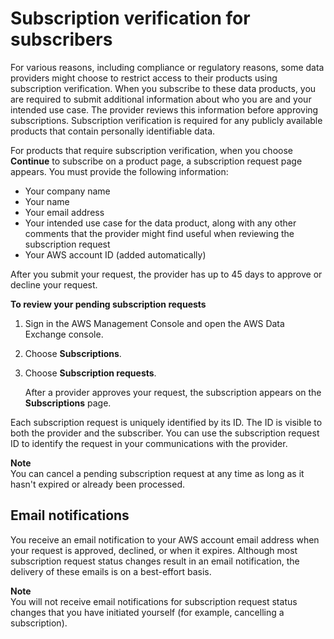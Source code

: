 # Subscription verification for subscribers<a name="subscription-verification-sub"></a>

For various reasons, including compliance or regulatory reasons, some data providers might choose to restrict access to their products using subscription verification\. When you subscribe to these data products, you are required to submit additional information about who you are and your intended use case\. The provider reviews this information before approving subscriptions\. Subscription verification is required for any publicly available products that contain personally identifiable data\.

For products that require subscription verification, when you choose **Continue** to subscribe on a product page, a subscription request page appears\. You must provide the following information:
+ Your company name
+ Your name
+ Your email address
+ Your intended use case for the data product, along with any other comments that the provider might find useful when reviewing the subscription request
+ Your AWS account ID \(added automatically\) 

After you submit your request, the provider has up to 45 days to approve or decline your request\. 

**To review your pending subscription requests**

1. Sign in the AWS Management Console and open the AWS Data Exchange console\. 

1. Choose **Subscriptions**\.

1. Choose **Subscription requests**\. 

   After a provider approves your request, the subscription appears on the **Subscriptions** page\.



Each subscription request is uniquely identified by its ID\. The ID is visible to both the provider and the subscriber\. You can use the subscription request ID to identify the request in your communications with the provider\.

**Note**  
You can cancel a pending subscription request at any time as long as it hasn't expired or already been processed\.

## Email notifications<a name="email-notifications-sub"></a>

You receive an email notification to your AWS account email address when your request is approved, declined, or when it expires\. Although most subscription request status changes result in an email notification, the delivery of these emails is on a best\-effort basis\.

**Note**  
You will not receive email notifications for subscription request status changes that you have initiated yourself \(for example, cancelling a subscription\)\.